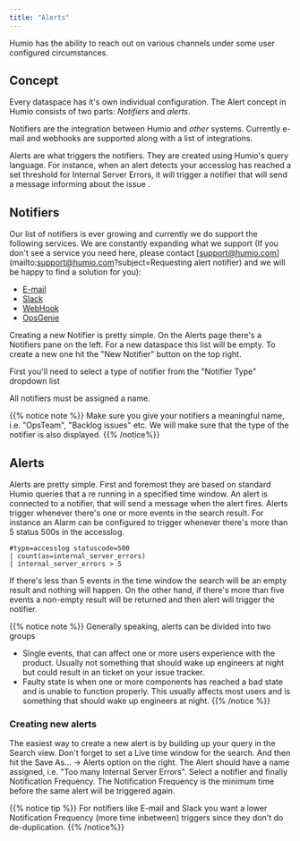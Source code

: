 ```yaml
---
title: "Alerts"
---
```


Humio has the ability to reach out on various channels under some user configured circumstances.

## Concept
Every dataspace has it's own individual configuration. The Alert concept in Humio consists of two parts: *Notifiers* and *alerts*.

Notifiers are the integration between Humio and _other_ systems. Currently e-mail and webhooks are supported along with a list of integrations.   

Alerts are what triggers the notifiers. They are created using Humio's query language. For instance, when an alert detects your accesslog has reached a set threshold for Internal Server Errors, it will trigger a notifier that will send a message informing about the issue .

## Notifiers
Our list of notifiers is ever growing and currently we do support the following services. We are constantly expanding what we support (If you don't see a service you need here, please contact [support@humio.com](mailto:support@humio.com?subject=Requesting alert notifier) and we will be happy to find a solution for you):

* [E-mail](/alerts/notifiers/email.md)
* [Slack](/alerts/notifiers/slack.md)
* [WebHook](/alerts/notifiers/webhook.md)
* [OpsGenie](/alerts/notifiers/webhook.md)
<!--TODO: * PagerDuty-->
<!--TODO: * VictorOps-->


Creating a new Notifier is pretty simple. On the Alerts page there's a Notifiers pane on the left. For a new dataspace this list will be empty.
To create a new one hit the "New Notifier" button on the top right.

First you'll need to select a type of notifier from the "Notifier Type" dropdown list

All notifiers must be assigned a name.

{{% notice note %}}
Make sure you give your notifiers a meaningful name, i.e. "OpsTeam", "Backlog issues" etc. We will make sure that the type of the notifier is also displayed.
{{% /notice%}}

## Alerts
Alerts are pretty simple. First and foremost they are based on standard Humio queries that a re running in a specified time window. An alert is connected to a notifier, that will send a message when the alert fires.
Alerts trigger whenever there's one or more events in the search result.
For instance an Alarm can be configured to trigger whenever there's more than 5 status 500s in the accesslog.  


```
#type=accesslog statuscode=500
| count(as=internal_server_errors)
| internal_server_errors > 5
```

If there's less than 5 events in the time window the search will be an empty result and nothing will happen.
On the other hand, if there's more than five events a non-empty result will be returned and then alert will trigger the notifier.

{{% notice note %}}
Generally speaking, alerts can be divided into two groups

*  Single events, that can affect one or more users experience with the product. Usually not something that should wake up engineers at night but could result in an ticket on your issue tracker.
*  Faulty state is when one or more components has reached a bad state and is unable to function properly. This usually affects most users and is something that should wake up engineers at night.
{{% /notice %}}

### Creating new alerts
The easiest way to create a new alert is by building up your query in the Search view. Don't forget to set a Live time window for the search. And then hit the Save As… → Alerts option on the right.
The Alert should have a name assigned, i.e. "Too many Internal Server Errors". Select a notifier and finally Notification Frequency. The Notification Frequency is the minimum time before the same alert will be triggered again.

{{% notice tip %}}
For notifiers like E-mail and Slack you want a lower Notification Frequency (more time inbetween) triggers since they don't do de-duplication.
{{% /notice%}}

<!--TODO: When Auto-cancel has been implemented, please reconsider guideline on Notification Frequency -->
